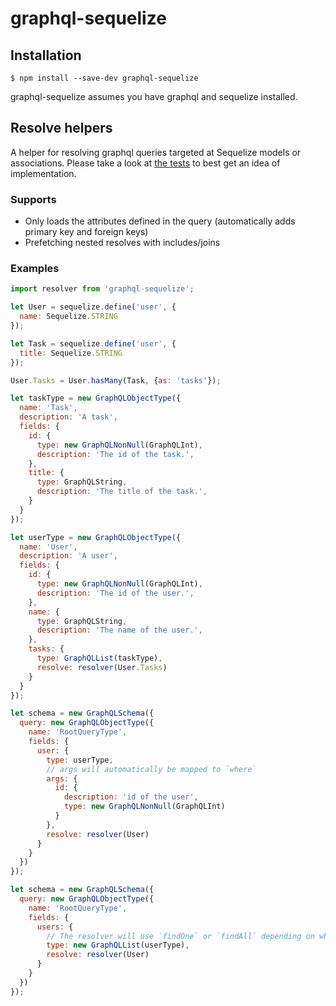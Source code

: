 # graphql-sequelize

## Installation

`$ npm install --save-dev graphql-sequelize`

graphql-sequelize assumes you have graphql and sequelize installed.

## Resolve helpers

A helper for resolving graphql queries targeted at Sequelize models or associations.
Please take a look at [the tests](https://github.com/mickhansen/graphql-sequelize/blob/master/test/resolver.test.js) to best get an idea of implementation.

### Supports

- Only loads the attributes defined in the query (automatically adds primary key and foreign keys)
- Prefetching nested resolves with includes/joins

### Examples 

```js
import resolver from 'graphql-sequelize';

let User = sequelize.define('user', {
  name: Sequelize.STRING
});

let Task = sequelize.define('user', {
  title: Sequelize.STRING
});

User.Tasks = User.hasMany(Task, {as: 'tasks'});

let taskType = new GraphQLObjectType({
  name: 'Task',
  description: 'A task',
  fields: {
    id: {
      type: new GraphQLNonNull(GraphQLInt),
      description: 'The id of the task.',
    },
    title: {
      type: GraphQLString,
      description: 'The title of the task.',
    }
  }
});

let userType = new GraphQLObjectType({
  name: 'User',
  description: 'A user',
  fields: {
    id: {
      type: new GraphQLNonNull(GraphQLInt),
      description: 'The id of the user.',
    },
    name: {
      type: GraphQLString,
      description: 'The name of the user.',
    },
    tasks: {
      type: GraphQLList(taskType),
      resolve: resolver(User.Tasks)
    }
  }
});

let schema = new GraphQLSchema({
  query: new GraphQLObjectType({
    name: 'RootQueryType',
    fields: {
      user: {
        type: userType,
        // args will automatically be mapped to `where`
        args: {
          id: {
            description: 'id of the user',
            type: new GraphQLNonNull(GraphQLInt)
          }
        },
        resolve: resolver(User)
      }
    }
  })
});

let schema = new GraphQLSchema({
  query: new GraphQLObjectType({
    name: 'RootQueryType',
    fields: {
      users: {
        // The resolver will use `findOne` or `findAll` depending on whether the field it's used in is a `GraphQLList` or not.
        type: new GraphQLList(userType),
        resolve: resolver(User)
      }
    }
  })
});
```